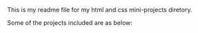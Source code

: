 This is my readme file for my html and css mini-projects diretory.

Some of the projects included are as below:

